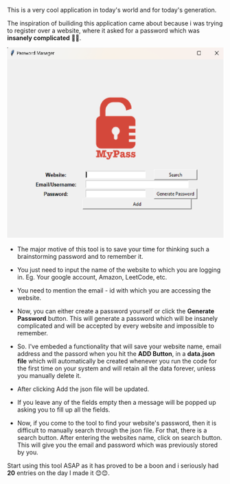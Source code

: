 This is a very cool application in today's world and for today's generation.

The inspiration of builiding this application came about because i was trying to register over a website, where it asked for a password which was <strong>insanely complicated</strong> 🙍🙍.

![My Pass](https://github.com/KaranShah1911/Password-Manager-App/blob/main/Password%20Manager.png)

- The major motive of this tool is to save your time for thinking such a brainstorming password and to remember it.
- You just need to input the name of the website to which you are logging in.
    Eg. Your google account, Amazon, LeetCode, etc.

- You need to mention the email - id with which you are accessing the website.
- Now, you can either create a password yourself or click the <strong>Generate Password</strong> button. This will generate a password which will be insanely complicated and will be accepted by every website and impossible to remember.
- So. I've embeded a functionality that will save your website name, email address and the passord when you hit the <strong>ADD Button</strong>, in a  <strong>data.json file</strong> which will automatically be created whenever you run the code for the first time on your system and will retain all the data forever, unless you manually delete it.
- After clicking Add the json file will be updated.
- If you leave any of the fields empty then a message will be popped up asking you to fill up all the fields.

- Now, if you come to the tool to find your website's password, then it is difficult to manually search through the json file. For that, there is a search button. After entering the websites name, click on search button. This will give you the email and password which was previously stored by you.

Start using this tool ASAP as it has proved to be a boon and i seriously had <strong>20</strong> entries on the day I made it 😊😊. 

